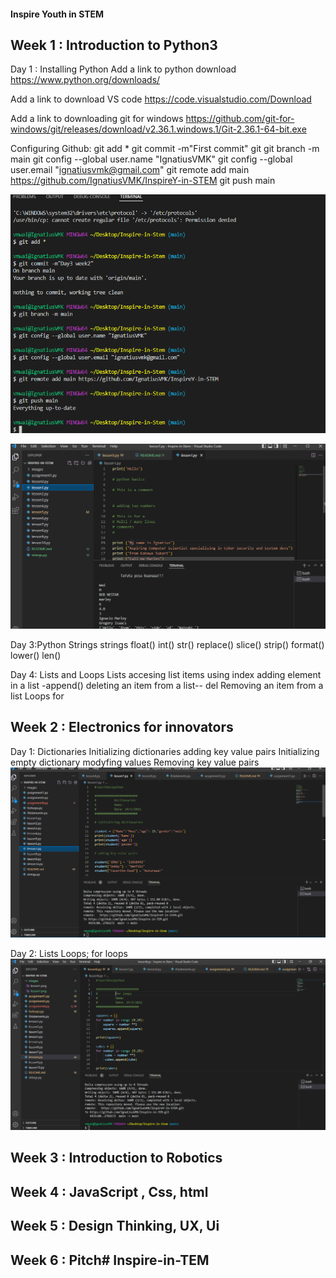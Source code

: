 #### Inspire Youth in STEM


## Week 1 : Introduction to Python3
Day 1 : Installing Python
 Add a link to python download
   https://www.python.org/downloads/

 Add a link to download VS code
   https://code.visualstudio.com/Download

 Add a link to downloading git for windows
   https://github.com/git-for-windows/git/releases/download/v2.36.1.windows.1/Git-2.36.1-64-bit.exe
 
Configuring Github:
 git add *
 git commit -m"First commit"
 git git branch -m main
 git config --global user.name "IgnatiusVMK"
 git config --global user.email "ignatiusvmk@gmail.com"
 git remote add main https://github.com/IgnatiusVMK/InspireY-in-STEM
 git push main



 ![Day 1](./images/github_configuration.png)


 ![lesson 1](./images/lesson1.png)

Day 3:Python Strings
   strings 
      float()
      int()
      str()
      replace()
      slice()
      strip()
      format() 
      lower()
      len()

Day 4: Lists and Loops
 Lists
 accesing list items using index
 adding element in a list
    -append()
 deleting an item from a list-- del
 Removing an item from a list
 Loops
   for
## Week 2 : Electronics for innovators
Day 1: Dictionaries
        Initializing dictionaries
        adding key value pairs 
        Initializing empty dictionary 
        modyfing values
        Removing key value pairs
![lesson 7](./images/lesson7.png)
 
Day 2: Lists
       Loops; for loops
![lesson 8](./images/lesson8.png)



## Week 3 : Introduction to Robotics


## Week 4 : JavaScript , Css, html


## Week 5 : Design Thinking, UX, Ui


## Week 6 : Pitch# Inspire-in-TEM
